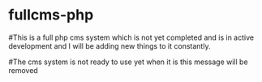 # fullcms-php

#This is a full php cms system which is not yet completed and is in active development and I will be adding new things to it constantly.

#The cms system is not ready to use yet when it is this message will be removed
